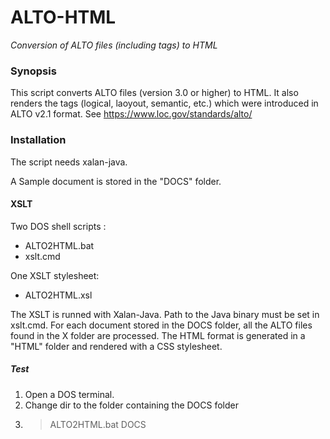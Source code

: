 # ALTO-HTML
*Conversion of ALTO files (including tags) to HTML*

### Synopsis
This script converts ALTO files (version 3.0 or higher) to HTML.
It also renders the tags (logical, laoyout, semantic, etc.) which were introduced in ALTO v2.1 format. 
See https://www.loc.gov/standards/alto/


### Installation
The script needs xalan-java.

A Sample document is stored in the "DOCS" folder. 


#### XSLT
Two DOS shell scripts :
- ALTO2HTML.bat
- xslt.cmd

One XSLT stylesheet:
- ALTO2HTML.xsl

The XSLT is runned with Xalan-Java. Path to the Java binary must be set in xslt.cmd.
For each document stored in the DOCS folder, all the ALTO files found in the X folder are processed.
The HTML format is generated in a "HTML" folder and rendered with a CSS stylesheet.

##### Test
1. Open a DOS terminal.
2. Change dir to the folder containing the DOCS folder
3. >ALTO2HTML.bat DOCS


